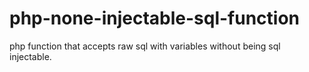 # php-none-injectable-sql-function
php function that accepts raw sql with variables without being sql injectable.
